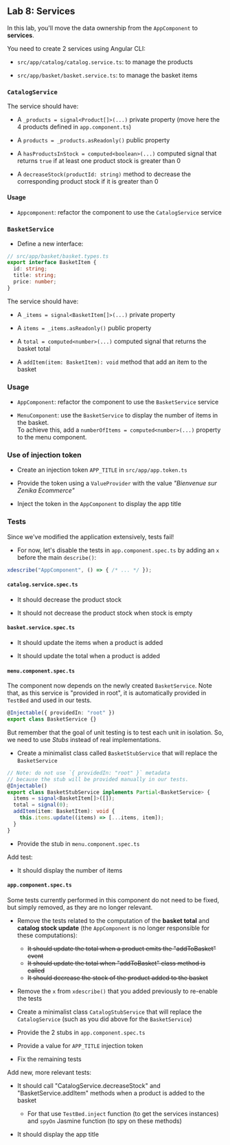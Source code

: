 ## Lab 8: Services

In this lab, you'll move the data ownership from the `AppComponent` to **services**.

You need to create 2 services using Angular CLI:

- `src/app/catalog/catalog.service.ts`: to manage the products

- `src/app/basket/basket.service.ts`: to manage the basket items

### `CatalogService`

The service should have:

- A `_products = signal<Product[]>(...)` private property (move here the 4 products defined in `app.component.ts`)

- A `products = _products.asReadonly()` public property

- A `hasProductsInStock = computed<boolean>(...)` computed signal that returns `true` if at least one product stock is greater than 0

- A `decreaseStock(productId: string)` method to decrease the corresponding product stock if it is greater than 0

#### Usage

- `Appcomponent`: refactor the component to use the `CatalogService` service

<div class="pb"></div>

### `BasketService`

- Define a new interface:

```ts
// src/app/basket/basket.types.ts
export interface BasketItem {
  id: string;
  title: string;
  price: number;
}
```

The service should have:

- A `_items = signal<BasketItem[]>(...)` private property

- A `items = _items.asReadonly()` public property

- A `total = computed<number>(...)` computed signal that returns the basket total

- A `addItem(item: BasketItem): void` method that add an item to the basket

### Usage

- `AppComponent`: refactor the component to use the  `BasketService` service

- `MenuComponent`: use the `BasketService` to display the number of items in the basket.<br />
  To achieve this, add a `numberOfItems = computed<number>(...)` property to the menu component.

### Use of injection token

- Create an injection token `APP_TITLE` in `src/app/app.token.ts`

- Provide the token using a `ValueProvider` with the value _"Bienvenue sur Zenika Ecommerce"_

- Inject the token in the `AppComponent` to display the app title

<div class="pb"></div>

### Tests

Since we've modified the application extensively, tests fail!

- For now, let's disable the tests in `app.component.spec.ts` by adding an `x` before the main `describe()`:

```ts
xdescribe("AppComponent", () => { /* ... */ });
```

#### `catalog.service.spec.ts`

- It should decrease the product stock

- It should not decrease the product stock when stock is empty

#### `basket.service.spec.ts`

- It should update the items when a product is added

- It should update the total when a product is added

#### `menu.component.spec.ts`

The component now depends on the newly created `BasketService`.
Note that, as this service is "provided in root", it is automatically provided in `TestBed` and used in our tests.

```ts
@Injectable({ providedIn: "root" })
export class BasketService {}
```

But remember that the goal of unit testing is to test each unit in isolation.
So, we need to use _Stubs_ instead of real implementations.

- Create a minimalist class called `BasketStubService` that will replace the `BasketService`

```ts
// Note: do not use `{ providedIn: "root" }` metadata
// because the stub will be provided manually in our tests.
@Injectable()
export class BasketStubService implements Partial<BasketService> {
  items = signal<BasketItem[]>([]);
  total = signal(0);
  addItem(item: BasketItem): void {
    this.items.update((items) => [...items, item]);
  }
}
```

- Provide the stub in `menu.component.spec.ts`

<div class="pb"></div>

Add test:

- It should display the number of items

#### `app.component.spec.ts`

Some tests currently performed in this component do not need to be fixed, but simply removed, as they are no longer relevant.

- Remove the tests related to the computation of the **basket total** and **catalog stock update** (the `AppComponent` is no longer responsible for these computations):

  - <del>It should update the total when a product emits the "addToBasket" event</del>
  - <del>It should update the total when "addToBasket" class method is called</del>
  - <del>It should decrease the stock of the product added to the basket</del>

- Remove the `x` from `xdescribe()` that you added previously to re-enable the tests

- Create a minimalist class `CatalogStubService` that will replace the `CatalogService` (such as you did above for the `BasketService`)

- Provide the 2 stubs in `app.component.spec.ts`

- Provide a value for `APP_TITLE` injection token

- Fix the remaining tests

Add new, more relevant tests:

- It should call "CatalogService.decreaseStock" and "BasketService.addItem" methods when a product is added to the basket

  - For that use `TestBed.inject` function (to get the services instances) and `spyOn` Jasmine function (to spy on these methods)

- It should display the app title

<div class="pb"></div>
